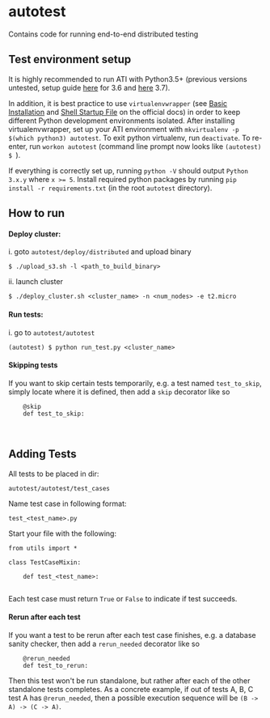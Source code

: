 # autotest
Contains code for running end-to-end distributed testing

## Test environment setup

It is highly recommended to run ATI with Python3.5+ (previous versions untested, setup guide [here](https://docs.python-guide.org/starting/install3/linux/) for 3.6 and [here](https://tecadmin.net/install-python-3-7-on-ubuntu-linuxmint/) 3.7). 

In addition, it is best practice to use `virtualenvwrapper` (see [Basic Installation](https://virtualenvwrapper.readthedocs.io/en/latest/install.html#basic-installation) and [Shell Startup File](https://virtualenvwrapper.readthedocs.io/en/latest/install.html#shell-startup-file) on the official docs) in order to keep different Python development environments isolated. After installing virtualenvwrapper, set up your ATI environment with `mkvirtualenv -p $(which python3) autotest`. To exit python virtualenv, run `deactivate`. To re-enter, run `workon autotest` (command line prompt now looks like `(autotest) $ `).

If everything is correctly set up, running `python -V` should output `Python 3.x.y` where `x >= 5`. Install required python packages by running `pip install -r requirements.txt` (in the root `autotest` directory).

## How to run
#### Deploy cluster:
i. goto `autotest/deploy/distributed` and upload binary
```
$ ./upload_s3.sh -l <path_to_build_binary>
```
ii. launch cluster
```
$ ./deploy_cluster.sh <cluster_name> -n <num_nodes> -e t2.micro
```

#### Run tests:
i. go to `autotest/autotest`
```
(autotest) $ python run_test.py <cluster_name>
```

#### Skipping tests
If you want to skip certain tests temporarily, e.g. a test named `test_to_skip`, simply locate where it is defined, then add a `skip` decorator like so
```
    @skip
    def test_to_skip:
``` 
<br>

## Adding Tests
All tests to be placed in dir:
```
autotest/autotest/test_cases
```
Name test case in following format:
```
test_<test_name>.py
```

Start your file with the following:
```
from utils import *

class TestCaseMixin:

	def test_<test_name>:
	
```

Each test case must return `True` or `False` to indicate if test succeeds.

#### Rerun after each test
If you want a test to be rerun after each test case finishes, e.g. a database sanity checker, then add a `rerun_needed` decorator like so
```
    @rerun_needed
    def test_to_rerun:
``` 
Then this test won't be run standalone, but rather after each of the other standalone tests completes. As a concrete example, if out of tests A, B, C test A has `@rerun_needed`, then a possible execution sequence will be `(B -> A) -> (C -> A)`.
